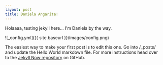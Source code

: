 ```yaml
---
layout: post
title: Daniela Angarita!
---
```


Holaaaa, testing jekyll here... I'm Daniela by the way.

![_config.yml]({{ site.baseurl }}/images/config.png)

The easiest way to make your first post is to edit this one. Go into /_posts/ and update the Hello World markdown file. For more instructions head over to the [Jekyll Now repository](https://github.com/barryclark/jekyll-now) on GitHub.
